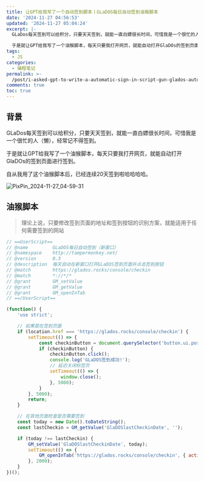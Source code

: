 ```yaml
---
title: 让GPT给我写了一个自动签到脚本丨GLaDOS每日自动签到油猴脚本
date: '2024-11-27 04:56:53'
updated: '2024-11-27 05:04:24'
excerpt: |-
  GLaDos每天签到可以给积分，只要天天签到，就能一直白嫖很长时间，可惜我是一个很忙的人（懒），经常记不得签到。

  于是就让GPT给我写了一个油猴脚本，每天只要我打开网页，就能自动打开GlaDOs的签到页面进行签到。
tags:
  - JS
categories:
  - 编程笔记
permalink: >-
  /post/i-asked-gpt-to-write-a-automatic-sign-in-script-gun-glados-automatically-signed-the-oil-monkey-script-every-day-nrjrd.html
comments: true
toc: true
---
```




## 背景

GLaDos每天签到可以给积分，只要天天签到，就能一直白嫖很长时间，可惜我是一个很忙的人（懒），经常记不得签到。

于是就让GPT给我写了一个油猴脚本，每天只要我打开网页，就能自动打开GlaDOs的签到页面进行签到。

自从我用了这个油猴脚本后，已经连续20天签到啦哈哈哈哈。

​![PixPin_2024-11-27_04-59-31](assets/PixPin_2024-11-27_04-59-31-20241127045933-5upm0jd.png)​

## 油猴脚本

> 理论上说，只要修改签到页面的地址和签到按钮的识别方案，就能适用于任何需要签到的网站

```js
// ==UserScript==
// @name         GLaDOS每日自动签到（新窗口）
// @namespace    http://tampermonkey.net/
// @version      0.3
// @description  每天自动在新窗口打开GLaDOS签到页面并点击签到按钮
// @match        https://glados.rocks/console/checkin
// @match        *://*/*
// @grant        GM_setValue
// @grant        GM_getValue
// @grant        GM_openInTab
// ==/UserScript==

(function() {
    'use strict';

    // 如果是在签到页面
    if (location.href === 'https://glados.rocks/console/checkin') {
        setTimeout(() => {
            const checkinButton = document.querySelector('button.ui.positive.button');
            if (checkinButton) {
                checkinButton.click();
                console.log('GLaDOS签到成功!');
                // 延迟关闭标签页
                setTimeout(() => {
                    window.close();
                }, 5000);
            }
        }, 5000);
        return;
    }

    // 在其他页面检查是否需要签到
    const today = new Date().toDateString();
    const lastCheckin = GM_getValue('GlaDOSlastCheckinDate', '');

    if (today !== lastCheckin) {
        GM_setValue('GlaDOSlastCheckinDate', today);
        setTimeout(() => {
            GM_openInTab('https://glados.rocks/console/checkin', { active: false, insert: true });
        }, 2000);
    }
})();

```
